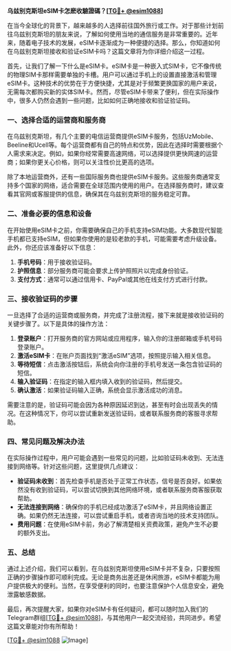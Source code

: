 **乌兹别克斯坦eSIM卡怎麽收驗證碼？[[TG💪+ @esim1088](https://t.me/s/esim1088)]**

在当今全球化的背景下，越来越多的人选择前往国外旅行或工作。对于那些计划前往乌兹别克斯坦的朋友来说，了解如何使用当地的通信服务是非常重要的。近年来，随着电子技术的发展，eSIM卡逐渐成为一种便捷的选择。那么，你知道如何在乌兹别克斯坦接收和验证eSIM卡吗？这篇文章将为你详细介绍这一过程。

首先，让我们了解一下什么是eSIM卡。eSIM卡是一种嵌入式SIM卡，它不像传统的物理SIM卡那样需要单独的卡槽。用户可以通过手机上的设置直接激活和管理eSIM卡。这种技术的优势在于方便快捷，尤其是对于频繁更换国家的用户来说，无需每次都购买新的实体SIM卡。然而，尽管eSIM卡带来了便利，但在实际操作中，很多人仍然会遇到一些问题，比如如何正确地接收和验证验证码。

### **一、选择合适的运营商和服务商**

在乌兹别克斯坦，有几个主要的电信运营商提供eSIM卡服务，包括UzMobile、Beeline和Ucell等。每个运营商都有自己的特点和优势，因此在选择时需要根据个人需求来决定。例如，如果你经常需要高速网络，可以选择提供更快网速的运营商；如果你更关心价格，则可以关注性价比更高的选项。

除了本地运营商外，还有一些国际服务商也提供eSIM卡服务。这些服务商通常支持多个国家的网络，适合需要在全球范围内使用的用户。在选择服务商时，建议查看其官网或客服提供的信息，确保其在乌兹别克斯坦的服务稳定可靠。

### **二、准备必要的信息和设备**

在开始使用eSIM卡之前，你需要确保自己的手机支持eSIM功能。大多数现代智能手机都已支持eSIM，但如果你使用的是较老款的手机，可能需要考虑升级设备。此外，你还应该准备好以下信息：

1. **手机号码**：用于接收验证码。
2. **护照信息**：部分服务商可能会要求上传护照照片以完成身份验证。
3. **支付方式**：通常可以通过信用卡、PayPal或其他在线支付方式进行付款。

### **三、接收验证码的步骤**

一旦选择了合适的运营商或服务商，并完成了注册流程，接下来就是接收验证码的关键步骤了。以下是具体的操作方法：

1. **登录账户**：打开服务商的官方网站或应用程序，输入你的注册邮箱或手机号码登录账户。
2. **激活eSIM卡**：在账户页面找到“激活eSIM”选项，按照提示输入相关信息。
3. **等待短信**：点击激活按钮后，系统会向你注册的手机号发送一条包含验证码的短信。
4. **输入验证码**：在指定的输入框内填入收到的验证码，然后提交。
5. **确认激活**：如果验证码输入正确，系统会显示激活成功的消息。

需要注意的是，验证码可能会因为各种原因延迟到达，甚至有时会出现丢失的情况。在这种情况下，你可以尝试重新发送验证码，或者联系服务商的客服寻求帮助。

### **四、常见问题及解决办法**

在实际操作过程中，用户可能会遇到一些常见的问题，比如验证码未收到、无法连接到网络等。针对这些问题，这里提供几点建议：

- **验证码未收到**：首先检查手机是否处于正常工作状态，信号是否良好。如果依然没有收到验证码，可以尝试切换到其他网络环境，或者联系服务商客服获取帮助。
- **无法连接到网络**：确保你的手机已经成功激活了eSIM卡，并且网络设置正确。如果仍然无法连接，可以尝试重启手机，或者咨询当地的技术支持团队。
- **费用问题**：在使用eSIM卡前，务必了解清楚相关资费政策，避免产生不必要的额外支出。

### **五、总结**

通过上述介绍，我们可以看到，在乌兹别克斯坦使用eSIM卡并不复杂，只要按照正确的步骤操作即可顺利完成。无论是商务出差还是休闲旅游，eSIM卡都能为用户提供极大的便利。当然，在享受便利的同时，也要注意保护个人信息安全，避免泄露敏感数据。

最后，再次提醒大家，如果你对eSIM卡有任何疑问，都可以随时加入我们的Telegram群组[[TG💪+ @esim1088](https://t.me/s/esim1088)]，与其他用户一起交流经验，共同进步。希望这篇文章能对你有所帮助！

[[TG💪+ @esim1088](https://t.me/s/esim1088) ![Image](https://i.postimg.cc/4NQfJmqS/Snipaste-2025-05-13-00-14-12.png)]